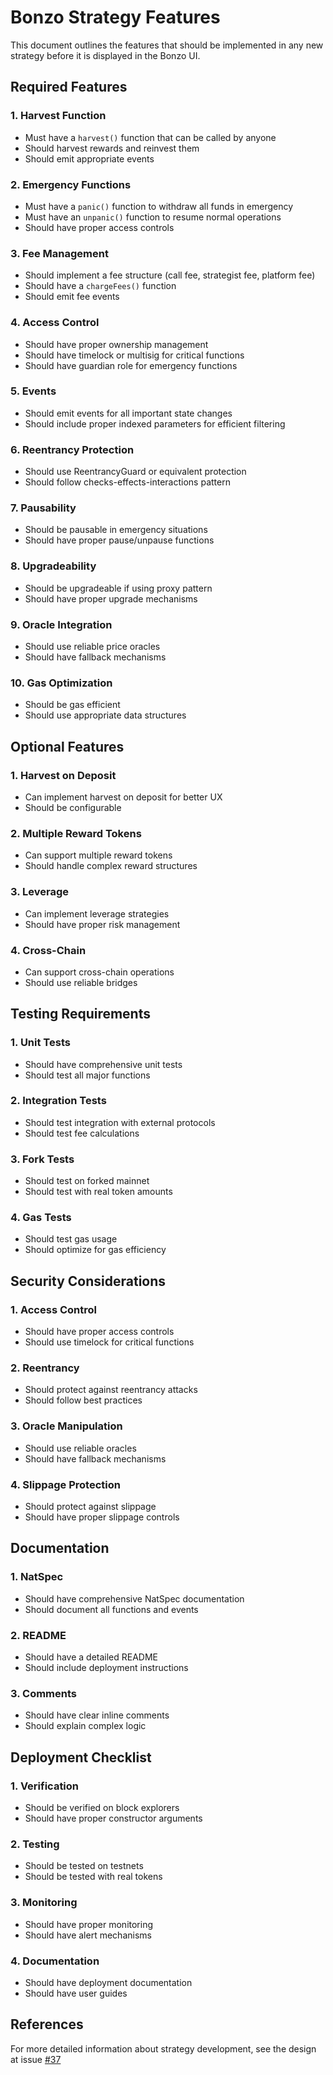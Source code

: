 # Bonzo Strategy Features

This document outlines the features that should be implemented in any new strategy before it is displayed in the Bonzo UI.

## Required Features

### 1. Harvest Function
- Must have a `harvest()` function that can be called by anyone
- Should harvest rewards and reinvest them
- Should emit appropriate events

### 2. Emergency Functions
- Must have a `panic()` function to withdraw all funds in emergency
- Must have an `unpanic()` function to resume normal operations
- Should have proper access controls

### 3. Fee Management
- Should implement a fee structure (call fee, strategist fee, platform fee)
- Should have a `chargeFees()` function
- Should emit fee events

### 4. Access Control
- Should have proper ownership management
- Should have timelock or multisig for critical functions
- Should have guardian role for emergency functions

### 5. Events
- Should emit events for all important state changes
- Should include proper indexed parameters for efficient filtering

### 6. Reentrancy Protection
- Should use ReentrancyGuard or equivalent protection
- Should follow checks-effects-interactions pattern

### 7. Pausability
- Should be pausable in emergency situations
- Should have proper pause/unpause functions

### 8. Upgradeability
- Should be upgradeable if using proxy pattern
- Should have proper upgrade mechanisms

### 9. Oracle Integration
- Should use reliable price oracles
- Should have fallback mechanisms

### 10. Gas Optimization
- Should be gas efficient
- Should use appropriate data structures

## Optional Features

### 1. Harvest on Deposit
- Can implement harvest on deposit for better UX
- Should be configurable

### 2. Multiple Reward Tokens
- Can support multiple reward tokens
- Should handle complex reward structures

### 3. Leverage
- Can implement leverage strategies
- Should have proper risk management

### 4. Cross-Chain
- Can support cross-chain operations
- Should use reliable bridges

## Testing Requirements

### 1. Unit Tests
- Should have comprehensive unit tests
- Should test all major functions

### 2. Integration Tests
- Should test integration with external protocols
- Should test fee calculations

### 3. Fork Tests
- Should test on forked mainnet
- Should test with real token amounts

### 4. Gas Tests
- Should test gas usage
- Should optimize for gas efficiency

## Security Considerations

### 1. Access Control
- Should have proper access controls
- Should use timelock for critical functions

### 2. Reentrancy
- Should protect against reentrancy attacks
- Should follow best practices

### 3. Oracle Manipulation
- Should use reliable oracles
- Should have fallback mechanisms

### 4. Slippage Protection
- Should protect against slippage
- Should have proper slippage controls

## Documentation

### 1. NatSpec
- Should have comprehensive NatSpec documentation
- Should document all functions and events

### 2. README
- Should have a detailed README
- Should include deployment instructions

### 3. Comments
- Should have clear inline comments
- Should explain complex logic

## Deployment Checklist

### 1. Verification
- Should be verified on block explorers
- Should have proper constructor arguments

### 2. Testing
- Should be tested on testnets
- Should be tested with real tokens

### 3. Monitoring
- Should have proper monitoring
- Should have alert mechanisms

### 4. Documentation
- Should have deployment documentation
- Should have user guides

## References

For more detailed information about strategy development, see the design at issue [#37](https://github.com/bonzofinance/bonzo-contracts/issues/37)